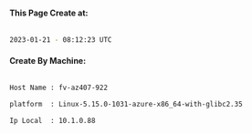 
   
#### This Page Create at:

```bash

2023-01-21 - 08:12:23 UTC

```

#### Create By Machine:

```bash

Host Name : fv-az407-922

platform  : Linux-5.15.0-1031-azure-x86_64-with-glibc2.35

Ip Local  : 10.1.0.88

```

